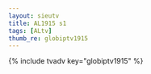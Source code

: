 ```yaml
--- 
layout: sieutv
title: AL1915 s1
tags: [ALtv]
thumb_re: globiptv1915
---
```

{% include tvadv key="globiptv1915" %} 
